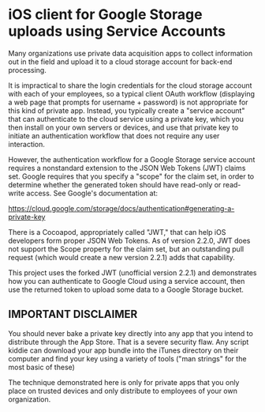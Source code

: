 # iOS client for Google Storage uploads using Service Accounts

Many organizations use private data acquisition apps to collect information out in the field and upload it to a cloud storage account for back-end processing.

It is impractical to share the login credentials for the cloud storage account with each of your employees, so a typical client OAuth workflow (displaying a web page that prompts for username + password) is not appropriate for this kind of private app. Instead, you typically create a "service account" that can authenticate to the cloud service using a private key, which you then install on your own servers or devices, and use that private key to initiate an authentication workflow that does not require any user interaction.

However, the authentication workflow for a Google Storage service account requires a nonstandard extension to the JSON Web Tokens (JWT) claims set. Google requires that you specify a "scope" for the claim set, in order to determine whether the generated token should have read-only or read-write access. See Google's documentation at:

https://cloud.google.com/storage/docs/authentication#generating-a-private-key

There is a Cocoapod, appropriately called "JWT," that can help iOS developers form proper JSON Web Tokens. As of version 2.2.0, JWT does not support the Scope property for the claim set, but an outstanding pull request (which would create a new version 2.2.1) adds that capability.

This project uses the forked JWT (unofficial version 2.2.1) and demonstrates how you can authenticate to Google Cloud using a service account, then use the returned token to upload some data to a Google Storage bucket.


## IMPORTANT DISCLAIMER

You should never bake a private key directly into any app that you intend to distribute through the App Store. That is a severe security flaw. Any script kiddie can download your app bundle into the iTunes directory on their computer and find your key using a variety of tools ("man strings" for the most basic of these)

The technique demonstrated here is only for private apps that you only place on trusted devices and only distribute to employees of your own organization.
